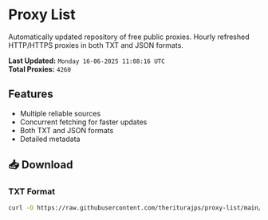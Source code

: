 # Proxy List

Automatically updated repository of free public proxies. Hourly refreshed HTTP/HTTPS proxies in both TXT and JSON formats.

**Last Updated:** `Monday 16-06-2025 11:08:16 UTC`  
**Total Proxies:** `4260`

## Features
- Multiple reliable sources
- Concurrent fetching for faster updates
- Both TXT and JSON formats
- Detailed metadata

## 📥 Download

### TXT Format
```bash
curl -O https://raw.githubusercontent.com/theriturajps/proxy-list/main/proxies.txt